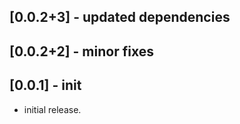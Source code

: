 ## [0.0.2+3] - updated dependencies
## [0.0.2+2] - minor fixes
## [0.0.1] - init

* initial release.

